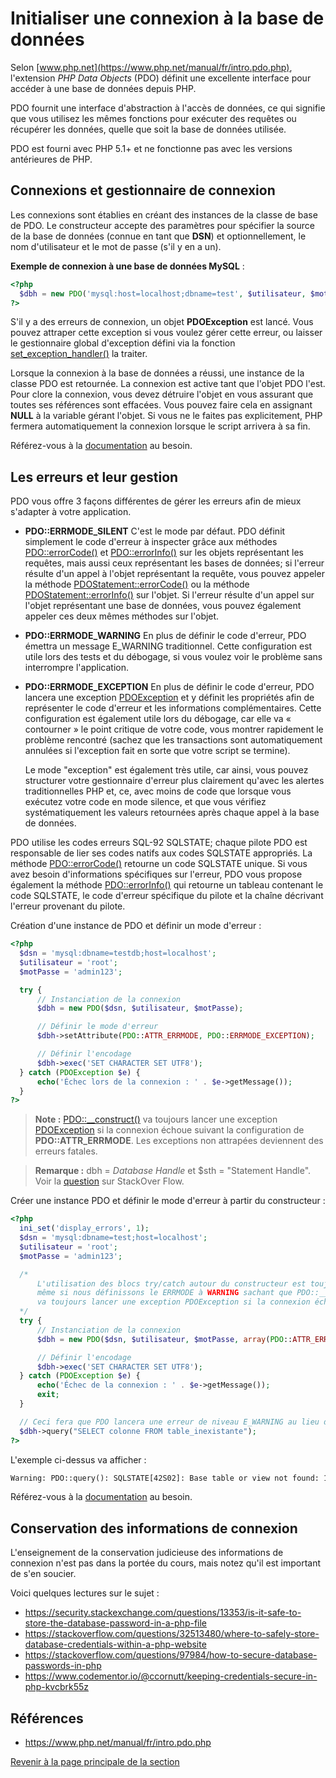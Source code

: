 # Initialiser une connexion à la base de données

Selon [www.php.net](https://www.php.net/manual/fr/intro.pdo.php), l'extension _PHP Data Objects_ (PDO) définit une excellente interface pour accéder à une base de données depuis PHP.

PDO fournit une interface d'abstraction à l'accès de données, ce qui signifie que vous utilisez les mêmes fonctions pour exécuter des requêtes ou récupérer les données, quelle que soit la base de données utilisée.

PDO est fourni avec PHP 5.1+ et ne fonctionne pas avec les versions antérieures de PHP.

## Connexions et gestionnaire de connexion

Les connexions sont établies en créant des instances de la classe de base de PDO. Le constructeur accepte des paramètres pour spécifier la source de la base de données (connue en tant que __DSN__) et optionnellement, le nom d'utilisateur et le mot de passe (s'il y en a un).

__Exemple de connexion à une base de données MySQL__ :

```php
<?php
  $dbh = new PDO('mysql:host=localhost;dbname=test', $utilisateur, $motPasse);
?>
```

S'il y a des erreurs de connexion, un objet __PDOException__ est lancé. Vous pouvez attraper cette exception si vous voulez gérer cette erreur, ou laisser le gestionnaire global d'exception défini via la fonction [set_exception_handler()](https://www.php.net/manual/fr/function.set-exception-handler.php) la traiter.

Lorsque la connexion à la base de données a réussi, une instance de la classe PDO est retournée. La connexion est active tant que l'objet PDO l'est. Pour clore la connexion, vous devez détruire l'objet en vous assurant que toutes ses références sont effacées. Vous pouvez faire cela en assignant __NULL__ à la variable gérant l'objet. Si vous ne le faites pas explicitement, PHP fermera automatiquement la connexion lorsque le script arrivera à sa fin.

Référez-vous à la [documentation](https://www.php.net/manual/fr/pdo.connections.php) au besoin.

## Les erreurs et leur gestion

PDO vous offre 3 façons différentes de gérer les erreurs afin de mieux s'adapter à votre application.

- __PDO::ERRMODE_SILENT__
  C'est le mode par défaut. PDO définit simplement le code d'erreur à inspecter grâce aux méthodes [PDO::errorCode()](https://www.php.net/manual/fr/pdo.errorcode.php) et [PDO::errorInfo()](https://www.php.net/manual/fr/pdo.errorinfo.php) sur les objets représentant les requêtes, mais aussi ceux représentant les bases de données; si l'erreur résulte d'un appel à l'objet représentant la requête, vous pouvez appeler la méthode [PDOStatement::errorCode()](https://www.php.net/manual/fr/pdostatement.errorcode.php) ou la méthode [PDOStatement::errorInfo()](https://www.php.net/manual/fr/pdostatement.errorinfo.php) sur l'objet. Si l'erreur résulte d'un appel sur l'objet représentant une base de données, vous pouvez également appeler ces deux mêmes méthodes sur l'objet.
- __PDO::ERRMODE_WARNING__
  En plus de définir le code d'erreur, PDO émettra un message E_WARNING traditionnel. Cette configuration est utile lors des tests et du débogage, si vous voulez voir le problème sans interrompre l'application.
- __PDO::ERRMODE_EXCEPTION__
  En plus de définir le code d'erreur, PDO lancera une exception [PDOException](https://www.php.net/manual/fr/class.pdoexception.php) et y définit les propriétés afin de représenter le code d'erreur et les informations complémentaires. Cette configuration est également utile lors du débogage, car elle va « contourner » le point critique de votre code, vous montrer rapidement le problème rencontré (sachez que les transactions sont automatiquement annulées si l'exception fait en sorte que votre script se termine).

  Le mode "exception" est également très utile, car ainsi, vous pouvez structurer votre gestionnaire d'erreur plus clairement qu'avec les alertes traditionnelles PHP et, ce, avec moins de code que lorsque vous exécutez votre code en mode silence, et que vous vérifiez systématiquement les valeurs retournées après chaque appel à la base de données.

PDO utilise les codes erreurs SQL-92 SQLSTATE; chaque pilote PDO est responsable de lier ses codes natifs aux codes SQLSTATE appropriés. La méthode [PDO::errorCode()](https://www.php.net/manual/fr/pdo.errorcode.php) retourne un code SQLSTATE unique. Si vous avez besoin d'informations spécifiques sur l'erreur, PDO vous propose également la méthode [PDO::errorInfo()](https://www.php.net/manual/fr/pdo.errorinfo.php) qui retourne un tableau contenant le code SQLSTATE, le code d'erreur spécifique du pilote et la chaîne décrivant l'erreur provenant du pilote.

Création d'une instance de PDO et définir un mode d'erreur :

```php
<?php
  $dsn = 'mysql:dbname=testdb;host=localhost';
  $utilisateur = 'root';
  $motPasse = 'admin123';

  try {
      // Instanciation de la connexion
      $dbh = new PDO($dsn, $utilisateur, $motPasse);

      // Définir le mode d'erreur
      $dbh->setAttribute(PDO::ATTR_ERRMODE, PDO::ERRMODE_EXCEPTION);

      // Définir l'encodage
      $dbh->exec('SET CHARACTER SET UTF8');
  } catch (PDOException $e) {
      echo('Échec lors de la connexion : ' . $e->getMessage());
  }
?>
```

>**Note :** [PDO::__construct()](https://www.php.net/manual/fr/pdo.construct.php) va toujours lancer une exception [PDOException](https://www.php.net/manual/fr/class.pdoexception.php) si la connexion échoue suivant la configuration de __PDO::ATTR_ERRMODE__. Les exceptions non attrapées deviennent des erreurs fatales.

>**Remarque :** dbh = _Database Handle_ et $sth = "Statement Handle". Voir la [question](https://stackoverflow.com/questions/6379752/php-pdo-what-do-dbh-and-sth-stand-for) sur StackOver Flow.

Créer une instance PDO et définir le mode d'erreur à partir du constructeur :

```php
<?php
  ini_set('display_errors', 1);
  $dsn = 'mysql:dbname=test;host=localhost';
  $utilisateur = 'root';
  $motPasse = 'admin123';

  /*
      L'utilisation des blocs try/catch autour du constructeur est toujours valide
      même si nous définissons le ERRMODE à WARNING sachant que PDO::__construct
      va toujours lancer une exception PDOException si la connexion échoue.
  */
  try {
      // Instanciation de la connexion
      $dbh = new PDO($dsn, $utilisateur, $motPasse, array(PDO::ATTR_ERRMODE => PDO::ERRMODE_WARNING));

      // Définir l'encodage
      $dbh->exec('SET CHARACTER SET UTF8');
  } catch (PDOException $e) {
      echo('Échec de la connexion : ' . $e->getMessage());
      exit;
  }

  // Ceci fera que PDO lancera une erreur de niveau E_WARNING au lieu d'une exception (lorsque la table n'existe pas)
  $dbh->query("SELECT colonne FROM table_inexistante");
?>
```

L'exemple ci-dessus va afficher :

```txt
Warning: PDO::query(): SQLSTATE[42S02]: Base table or view not found: 1146 Table 'demo_acces_donnees.table_inexistante' doesn't exist in C:\Bitnami\wampstack\apache2\htdocs\test\test.php on line 21
```

Référez-vous à la [documentation](https://www.php.net/manual/fr/pdo.error-handling.php) au besoin.

## Conservation des informations de connexion

L'enseignement de la conservation judicieuse des informations de connexion n'est pas dans la portée du cours, mais notez qu'il est important de s'en soucier.

Voici quelques lectures sur le sujet :

- <https://security.stackexchange.com/questions/13353/is-it-safe-to-store-the-database-password-in-a-php-file>
- <https://stackoverflow.com/questions/32513480/where-to-safely-store-database-credentials-within-a-php-website>
- <https://stackoverflow.com/questions/97984/how-to-secure-database-passwords-in-php>
- <https://www.codementor.io/@ccornutt/keeping-credentials-secure-in-php-kvcbrk55z>

## Références

- <https://www.php.net/manual/fr/intro.pdo.php>

[Revenir à la page principale de la section](README.md)
